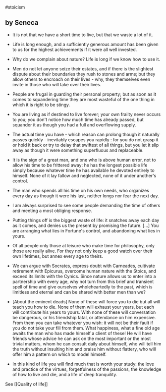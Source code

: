 #stoicism 
## by Seneca
- It is not that we have a short time to live, but that we waste a lot of it.
- Life is long enough, and a sufficiently generous amount has been given to us for the highest achievements if it were all well invested.
- Why do we complain about nature? Life is long if we know how to use it. 
- Men do not let anyone seize their estates, and if there is the slightest dispute about their boundaries they rush to stones and arms; but they allow others to encroach on their lives - why, they themselves even invite in those who will take over their lives.
- People are frugal in guarding their personal property; but as soon as it comes to squandering time they are most wasteful of the one thing in which it is right to be stingy.
- You are living as if destined to live forever; your own frailty never occurs to you; you don't notice how much time has already passed, but squander it as though you had a full and overflowing supply.
- The actual time you have - which reason can prolong though it naturally passes quickly - inevitably escapes you rapidly : for you do not grasp it or hold it back or try to delay that swiftest of all things,  but you let it slip away as though it were something superfluous and replaceable.
- It is the sign of a great man, and one who is above human error, not to allow his time to be frittered away: he has the longest possible life simply because whatever time he has available he devoted entirely to himself. None of it lay fallow and neglected, none of it under another's control.
- The man who spends all his time on his own needs, who organizes every day as though it were his last, neither longs nor fear the next day. 
- I am always surprised to see some people demanding the time of others and meeting a most obliging response.
- Putting things off is the biggest waste of life: it snatches away each day as it comes, and denies us the present by promising the future. [...] You are arranging what lies in Fortune's control, and abandoning what lies in yours. 

- Of all people only those at leisure who make time for philosophy, only those are really alive.  For they not only keep a good watch over their own lifetimes, but annex every age to theirs.
- We can argue with Socrates, express doubt with Carneades, cultivate retirement with Epicurus, overcome human nature with the Stoics, and exceed its limits with the Cynics. Since nature allows us to enter into a partnership with every age, why not turn from this brief and transient spell of time and give ourselves wholeheartedly to the past, which is limitless and eternal and can be shared with better men than we?

- [About the eminent deads] None of these will force you to die but all will teach you how to die. None of them will exhaust your years, but each will contribute his years to yours. With none of these will conversation be dangerous, or his friendship fatal, or attendance on him expensive. From them you can take whatever you wish: it will not be their fault if you do not take your fill from them. What happiness, what a fine old age awaits the man who has made himself a client of these! He will have friends whose advice he can ask on the most important or the most trivial matters, whom he can consult daily about himself, who will tell him the truth without insulting him and praise him without flattery, who will offer him a pattern on which to model himself. 

- In this kind of life you will find much that is worth your study: the love and practice of the virtues, forgetfulness of the passions, the knowledge of how to live and die, and a life of deep tranquility.


See [[Quality of life]]